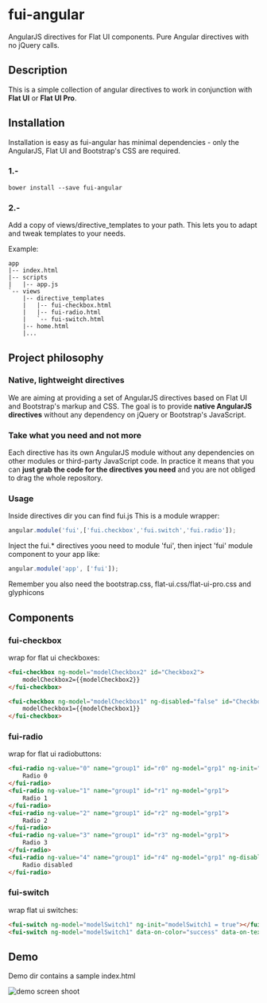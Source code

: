 fui-angular
===========

AngularJS directives for Flat UI components. Pure Angular directives with no jQuery calls.

## Description
This is a simple collection of angular directives to work in conjunction with  **Flat UI** or **Flat UI Pro**. 


## Installation
Installation is easy as fui-angular has minimal dependencies - only the AngularJS, Flat UI and Bootstrap's CSS are required.

### 1.-
```
bower install --save fui-angular
```
### 2.-
Add a copy of views/directive_templates to your path. This lets you to adapt and tweak templates to your needs.

Example:
```
app
|-- index.html
|-- scripts
|   |-- app.js
`-- views
    |-- directive_templates
    |   |-- fui-checkbox.html
    |   |-- fui-radio.html
    |   `-- fui-switch.html
    |-- home.html
    |...
```

## Project philosophy

### Native, lightweight directives

We are aiming at providing a set of AngularJS directives based on Flat UI and Bootstrap's markup and CSS. The goal is to provide **native AngularJS directives** without any dependency on jQuery or Bootstrap's JavaScript.

### Take what you need and not more

Each directive has its own AngularJS module without any dependencies on other modules or third-party JavaScript code. In practice it means that you can **just grab the code for the directives you need** and you are not obliged to drag the whole repository.

### Usage

Inside directives dir you can find fui.js
This is a module wrapper:

```javascript
angular.module('fui',['fui.checkbox','fui.switch','fui.radio']);
```
Inject the fui.* directives yoou need to module 'fui',
then inject 'fui' module component to your app like:

```javascript
angular.module('app', ['fui']);
```

Remember you also need the bootstrap.css, flat-ui.css/flat-ui-pro.css and glyphicons

## Components

### fui-checkbox
wrap for flat ui checkboxes:

```html
<fui-checkbox ng-model="modelCheckbox2" id="Checkbox2">
    modelCheckbox2={{modelCheckbox2}}
</fui-checkbox>

<fui-checkbox ng-model="modelCheckbox1" ng-disabled="false" id="Checkbox1">
    modelCheckbox1={{modelCheckbox1}}
</fui-checkbox>
```

### fui-radio
wrap for flat ui radiobuttons:

```html
<fui-radio ng-value="0" name="group1" id="r0" ng-model="grp1" ng-init="grp1=0">
    Radio 0
</fui-radio>
<fui-radio ng-value="1" name="group1" id="r1" ng-model="grp1">
    Radio 1
</fui-radio>
<fui-radio ng-value="2" name="group1" id="r2" ng-model="grp1">
    Radio 2
</fui-radio>
<fui-radio ng-value="3" name="group1" id="r3" ng-model="grp1">
    Radio 3
</fui-radio>
<fui-radio ng-value="4" name="group1" id="r4" ng-model="grp1" ng-disabled="true">
    Radio disabled
</fui-radio>
```


### fui-switch
wrap flat ui switches:

```html
<fui-switch ng-model="modelSwitch1" ng-init="modelSwitch1 = true"></fui-switch>
<fui-switch ng-model="modelSwitch1" data-on-color="success" data-on-text="Hi" data-off-text="By"></fui-switch>
```



## Demo
Demo dir contains a sample index.html

![demo screen shoot](https://raw.githubusercontent.com/sitamet/fui-angular/master/demo/img/fui-demo.png)
